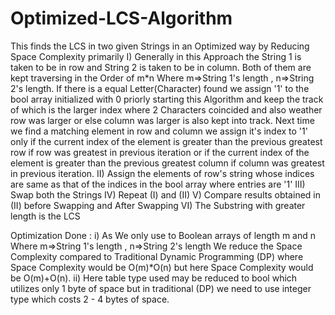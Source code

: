 # Optimized-LCS-Algorithm
This finds the LCS in two given Strings in an Optimized way by Reducing Space Complexity primarily
I) Generally in this Approach the String 1 is taken to be in row and String 2 is taken to be in column.
Both of them are kept traversing in the Order of m*n Where m=>String 1's length , n=>String 2's length.
If there is a equal Letter(Character) found we assign '1' to the bool array initialized with 0 priorly
starting this Algorithm and keep the track of which is the larger index where 2 Characters coincided
and also weather row was larger or else column was larger is also kept into track. Next time we find 
a matching element in row and column we assign it's index to '1' only if the current index of the element
is greater than the previous greatest row if row was greatest in previous iteration or if the current
index of the element is greater than the previous greatest column if column was greatest in previous 
iteration.
II) Assign the elements of row's string whose indices are same as that of the indices in the bool array
where entries are '1'
III) Swap both the Strings
IV) Repeat (I) and (II)
V) Compare results obtained in (II) before Swapping and After Swapping
VI) The Substring with greater length is the LCS


Optimization Done : i) As We only use to Boolean arrays of length m and n Where m=>String 1's length , 
n=>String 2's length We reduce the Space Complexity compared to Traditional Dynamic Programming (DP)
where Space Complexity would be O(m)*O(n) but here Space Complexity would be O(m)+O(n).
ii) Here table type used may be reduced to bool which utilizes only 1 byte of space but in 
traditional (DP) we need to use integer type which costs 2 - 4 bytes of space.
